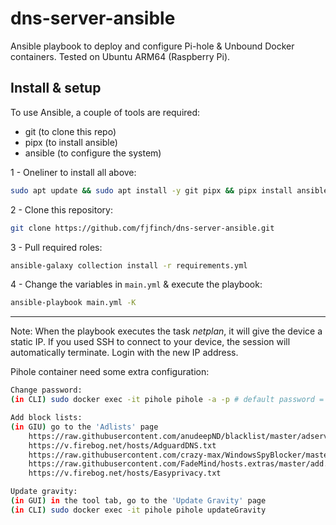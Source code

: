 # dns-server-ansible
Ansible playbook to deploy and configure Pi-hole & Unbound Docker containers. Tested on Ubuntu ARM64 (Raspberry Pi).

## Install & setup
To use Ansible, a couple of tools are required:

* git (to clone this repo)
* pipx (to install ansible)
* ansible (to configure the system)

1 - Oneliner to install all above:
```bash
sudo apt update && sudo apt install -y git pipx && pipx install ansible --include-deps && pipx ensurepath && exec $SHELL
```

2 - Clone this repository:
```bash
git clone https://github.com/fjfinch/dns-server-ansible.git
```

3 - Pull required roles:
```bash
ansible-galaxy collection install -r requirements.yml
```

4 - Change the variables in `main.yml` & execute the playbook:
```bash
ansible-playbook main.yml -K
```

---

Note: When the playbook executes the task *netplan*, it will give the device a static IP. If you used SSH to connect to your device, the session will automatically terminate. Login with the new IP address.

Pihole container need some extra configuration:
```bash
Change password:
(in CLI) sudo docker exec -it pihole pihole -a -p # default password = finch

Add block lists:
(in GIU) go to the 'Adlists' page
    https://raw.githubusercontent.com/anudeepND/blacklist/master/adservers.txt                  - Advertising
    https://v.firebog.net/hosts/AdguardDNS.txt                                                  - Advertising
    https://raw.githubusercontent.com/crazy-max/WindowsSpyBlocker/master/data/hosts/spy.txt     - Tracking & Telemetry
    https://raw.githubusercontent.com/FadeMind/hosts.extras/master/add.2o7Net/hosts             - Tracking & Telemetry
    https://v.firebog.net/hosts/Easyprivacy.txt                                                 - Tracking & Telemetry

Update gravity:
(in GUI) in the tool tab, go to the 'Update Gravity' page
(in CLI) sudo docker exec -it pihole pihole updateGravity
```
